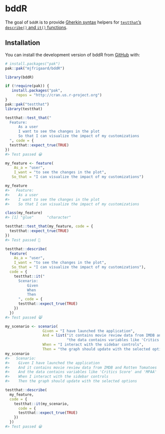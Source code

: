 
<!-- README.md is generated from README.Rmd. Please edit that file -->

# bddR

<!-- badges: start -->
<!-- badges: end -->

The goal of `bddR` is to provide [Gherkin
syntax](https://cucumber.io/docs/gherkin/) helpers for [`testthat`’s
`describe()` and `it()`
functions](https://testthat.r-lib.org/reference/describe.html).

## Installation

You can install the development version of bddR from
[GitHub](https://github.com/) with:

``` r
# install.packages("pak")
pak::pak("mjfrigaard/bddR")
```

``` r
library(bddR)
```

``` r
if (!require(pak)) {
   install.packages("pak", 
     repos = "http://cran.us.r-project.org")
}
pak::pak("testthat")
library(testthat)
```

``` r
testthat::test_that("
  Feature:
      As a user
      I want to see the changes in the plot
      So that I can visualize the impact of my customizations
  ", code = {
  testthat::expect_true(TRUE)
})
#> Test passed 😀
```

``` r
my_feature <- feature(
    As_a = "user",
    I_want = "to see the changes in the plot", 
   So_that = "I can visualize the impact of my customizations")
```

``` r
my_feature
#>   Feature:
#>    As a user
#>    I want to see the changes in the plot
#>    So that I can visualize the impact of my customizations
```

``` r
class(my_feature)
#> [1] "glue"      "character"
```

``` r
testthat::test_that(my_feature, code = {
  testthat::expect_true(TRUE)
})
#> Test passed 🌈
```

``` r
testthat::describe(
  feature(
    As_a = "user",
    I_want = "to see the changes in the plot", 
   So_that = "I can visualize the impact of my customizations"), 
  code = {
    testthat::it("
      Scenario: 
          Given 
          When 
          Then 
      ", code = {
      testthat::expect_true(TRUE)
    })
  })
#> Test passed 😸
```

``` r
my_scenario <- scenario(
                 Given = "I have launched the application",
                 And = list("it contains movie review data from IMDB and Rotten Tomatoes",
                            "the data contains variables like 'Critics Score' and 'MPAA'"),
                 When = "I interact with the sidebar controls",
                 Then = "the graph should update with the selected options")
my_scenario
#>   Scenario:
#>    Given I have launched the application
#>    And it contains movie review data from IMDB and Rotten Tomatoes
#>    And the data contains variables like 'Critics Score' and 'MPAA'
#>    When I interact with the sidebar controls
#>    Then the graph should update with the selected options
```

``` r
testthat::describe(
  my_feature, 
  code = {
    testthat::it(my_scenario, 
      code = {
      testthat::expect_true(TRUE)
    })
  })
#> Test passed 😀
```
